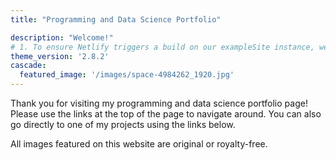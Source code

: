 ```yaml
---
title: "Programming and Data Science Portfolio"

description: "Welcome!"
# 1. To ensure Netlify triggers a build on our exampleSite instance, we need to change a file in the exampleSite directory.
theme_version: '2.8.2'
cascade:
  featured_image: '/images/space-4984262_1920.jpg'
---
```


Thank you for visiting my programming and data science portfolio page! Please use the links at the top of the page to navigate around.  You can also go directly to one of my projects using the links below.

All images featured on this website are original or royalty-free.


